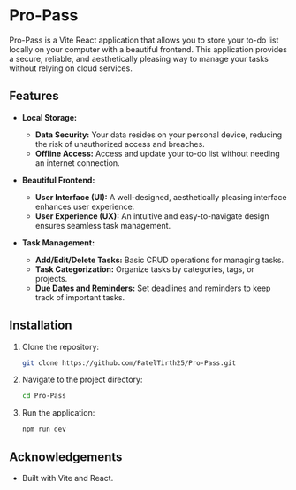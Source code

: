# Pro-Pass

Pro-Pass is a Vite React application that allows you to store your to-do list locally on your computer with a beautiful frontend. This application provides a secure, reliable, and aesthetically pleasing way to manage your tasks without relying on cloud services.

## Features

- **Local Storage:**
  - **Data Security:** Your data resides on your personal device, reducing the risk of unauthorized access and breaches.
  - **Offline Access:** Access and update your to-do list without needing an internet connection.

- **Beautiful Frontend:**
  - **User Interface (UI):** A well-designed, aesthetically pleasing interface enhances user experience.
  - **User Experience (UX):** An intuitive and easy-to-navigate design ensures seamless task management.

- **Task Management:**
  - **Add/Edit/Delete Tasks:** Basic CRUD operations for managing tasks.
  - **Task Categorization:** Organize tasks by categories, tags, or projects.
  - **Due Dates and Reminders:** Set deadlines and reminders to keep track of important tasks.


## Installation

1. Clone the repository:

   ```bash
   git clone https://github.com/PatelTirth25/Pro-Pass.git
2. Navigate to the project directory:

    ```bash
    cd Pro-Pass
3. Run the application:

    ```bash
    npm run dev

## Acknowledgements
- Built with Vite and React.
